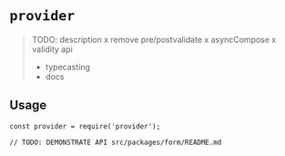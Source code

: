 # `provider`

> TODO: description
> x remove pre/postvalidate
> x asyncCompose
> x validity api
> - typecasting
> - docs

## Usage

```
const provider = require('provider');

// TODO: DEMONSTRATE API src/packages/form/README.md
```
